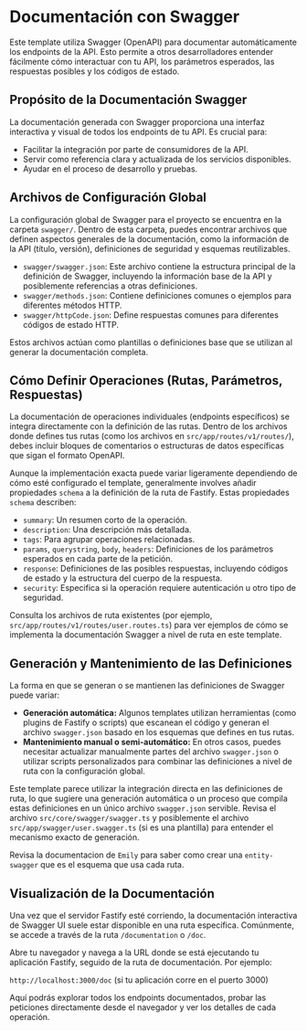 # Documentación con Swagger

Este template utiliza Swagger (OpenAPI) para documentar automáticamente los endpoints de la API. Esto permite a otros desarrolladores entender fácilmente cómo interactuar con tu API, los parámetros esperados, las respuestas posibles y los códigos de estado.

## Propósito de la Documentación Swagger

La documentación generada con Swagger proporciona una interfaz interactiva y visual de todos los endpoints de tu API. Es crucial para:

*   Facilitar la integración por parte de consumidores de la API.
*   Servir como referencia clara y actualizada de los servicios disponibles.
*   Ayudar en el proceso de desarrollo y pruebas.

## Archivos de Configuración Global

La configuración global de Swagger para el proyecto se encuentra en la carpeta `swagger/`. Dentro de esta carpeta, puedes encontrar archivos que definen aspectos generales de la documentación, como la información de la API (título, versión), definiciones de seguridad y esquemas reutilizables.

*   `swagger/swagger.json`: Este archivo contiene la estructura principal de la definición de Swagger, incluyendo la información base de la API y posiblemente referencias a otras definiciones.
*   `swagger/methods.json`: Contiene definiciones comunes o ejemplos para diferentes métodos HTTP.
*   `swagger/httpCode.json`: Define respuestas comunes para diferentes códigos de estado HTTP.

Estos archivos actúan como plantillas o definiciones base que se utilizan al generar la documentación completa.

## Cómo Definir Operaciones (Rutas, Parámetros, Respuestas)

La documentación de operaciones individuales (endpoints específicos) se integra directamente con la definición de las rutas. Dentro de los archivos donde defines tus rutas (como los archivos en `src/app/routes/v1/routes/`), debes incluir bloques de comentarios o estructuras de datos específicas que sigan el formato OpenAPI.

Aunque la implementación exacta puede variar ligeramente dependiendo de cómo esté configurado el template, generalmente involves añadir propiedades `schema` a la definición de la ruta de Fastify. Estas propiedades `schema` describen:

*   `summary`: Un resumen corto de la operación.
*   `description`: Una descripción más detallada.
*   `tags`: Para agrupar operaciones relacionadas.
*   `params`, `querystring`, `body`, `headers`: Definiciones de los parámetros esperados en cada parte de la petición.
*   `response`: Definiciones de las posibles respuestas, incluyendo códigos de estado y la estructura del cuerpo de la respuesta.
*   `security`: Especifica si la operación requiere autenticación u otro tipo de seguridad.

Consulta los archivos de ruta existentes (por ejemplo, `src/app/routes/v1/routes/user.routes.ts`) para ver ejemplos de cómo se implementa la documentación Swagger a nivel de ruta en este template.

## Generación y Mantenimiento de las Definiciones

La forma en que se generan o se mantienen las definiciones de Swagger puede variar:

*   **Generación automática:** Algunos templates utilizan herramientas (como plugins de Fastify o scripts) que escanean el código y generan el archivo `swagger.json` basado en los esquemas que defines en tus rutas.
*   **Mantenimiento manual o semi-automático:** En otros casos, puedes necesitar actualizar manualmente partes del archivo `swagger.json` o utilizar scripts personalizados para combinar las definiciones a nivel de ruta con la configuración global.

Este template parece utilizar la integración directa en las definiciones de ruta, lo que sugiere una generación automática o un proceso que compila estas definiciones en un único archivo `swagger.json` servible. Revisa el archivo `src/core/swagger/swagger.ts` y posiblemente el archivo `src/app/swagger/user.swagger.ts` (si es una plantilla) para entender el mecanismo exacto de generación.

Revisa la documentacion de `Emily` para saber como crear una `entity-swagger` que es el esquema que usa cada ruta.

## Visualización de la Documentación

Una vez que el servidor Fastify esté corriendo, la documentación interactiva de Swagger UI suele estar disponible en una ruta específica. Comúnmente, se accede a través de la ruta `/documentation` o `/doc`.

Abre tu navegador y navega a la URL donde se está ejecutando tu aplicación Fastify, seguido de la ruta de documentación. Por ejemplo:

`http://localhost:3000/doc` (si tu aplicación corre en el puerto 3000)

Aquí podrás explorar todos los endpoints documentados, probar las peticiones directamente desde el navegador y ver los detalles de cada operación.